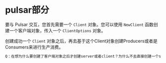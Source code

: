 # pulsar部分

要与 Pulsar 交互，您首先需要一个 `Client` 对象。您可以使用 `NewClient` 函数创建一个客户端对象，传入一个 `ClientOptions` 对象。





创建成功一个 `Client` 对象之后，再去基于这个Client对象创建Producers或者是Consumers来进行生产消费。





```go
Q：在想为什么要创建了客户端对象之后才创建server或者client？为什么不去直接创建一个server或者client?
```



